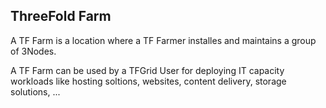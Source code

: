 ## ThreeFold Farm

A TF Farm is a location where a TF Farmer installes and maintains a group of 3Nodes.

A TF Farm can be used by a TFGrid User for deploying IT capacity workloads like hosting soltions, websites, content delivery, storage solutions, ...

